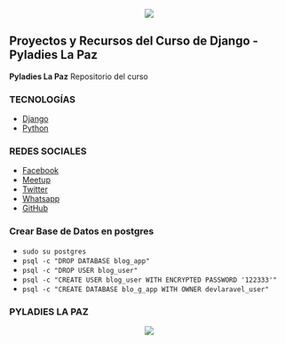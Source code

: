 <p align="center"><img src="https://goo.gl/bDc3Sk"></p>

## Proyectos y Recursos del Curso de Django - Pyladies La Paz

**Pyladies La Paz** Repositorio del curso 

### TECNOLOGÍAS

  * [Django](https://www.djangoproject.com/)
  * [Python](https://www.djangoproject.com/)
  

### REDES SOCIALES

  * [Facebook](https://www.facebook.com/pyladieslapaz/)
  * [Meetup](https://goo.gl/mpjoCc)
  * [Twitter](https://twitter.com/PyLadiesLaPaz)
  * [Whatsapp](https://chat.whatsapp.com/LVF59C0Qndi8LGE9gpVIZL)
  * [GitHub](https://github.com/pythonlp)


### Crear Base de Datos en postgres

  - `sudo su postgres`
  - `psql -c "DROP DATABASE blog_app"`
  - `psql -c "DROP USER blog_user"`
  - `psql -c "CREATE USER blog_user WITH ENCRYPTED PASSWORD '122333'"`
  - `psql -c "CREATE DATABASE blo_g_app WITH OWNER devlaravel_user"`


### PYLADIES LA PAZ

<p align="center"><img src="https://goo.gl/1BNGyE"></p>